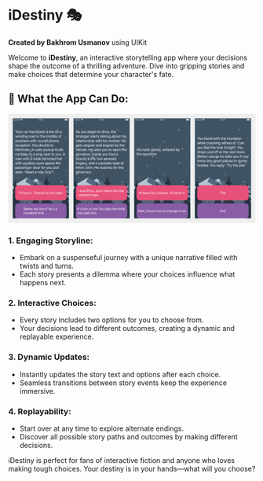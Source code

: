# iDestiny 🎭  
**Created by Bakhrom Usmanov** using UIKit

Welcome to **iDestiny**, an interactive storytelling app where your decisions shape the outcome of a thrilling adventure. Dive into gripping stories and make choices that determine your character's fate.

## 📱 What the App Can Do:

![Screenshot 1](Simulator%20Screenshot%20-%200.png)

### 1. **Engaging Storyline**:
   - Embark on a suspenseful journey with a unique narrative filled with twists and turns.
   - Each story presents a dilemma where your choices influence what happens next.

### 2. **Interactive Choices**:
   - Every story includes two options for you to choose from.
   - Your decisions lead to different outcomes, creating a dynamic and replayable experience.

### 3. **Dynamic Updates**:
   - Instantly updates the story text and options after each choice.
   - Seamless transitions between story events keep the experience immersive.

### 4. **Replayability**:
   - Start over at any time to explore alternate endings.
   - Discover all possible story paths and outcomes by making different decisions.

iDestiny is perfect for fans of interactive fiction and anyone who loves making tough choices. Your destiny is in your hands—what will you choose?
